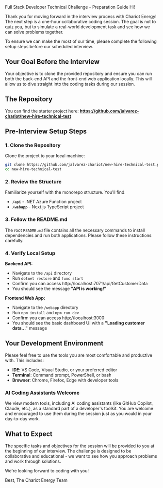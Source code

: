 Full Stack Developer Technical Challenge - Preparation Guide
Hi!

Thank you for moving forward in the interview process with Chariot Energy! The next step is a one-hour collaborative coding session. The goal is not to quiz you, but to simulate a real-world development task and see how we can solve problems together.

To ensure we can make the most of our time, please complete the following setup steps before our scheduled interview.

## Your Goal Before the Interview
Your objective is to clone the provided repository and ensure you can run both the back-end API and the front-end web application locally. This will allow us to dive straight into the coding tasks during our session.

## The Repository

You can find the starter project here:
**https://github.com/jalvarez-chariot/new-hire-technical-test**

## Pre-Interview Setup Steps

### 1. Clone the Repository
Clone the project to your local machine:
```bash
git clone https://github.com/jalvarez-chariot/new-hire-technical-test.git
cd new-hire-technical-test
```

### 2. Review the Structure
Familiarize yourself with the monorepo structure. You'll find:
- **`/api`** - .NET Azure Function project
- **`/webapp`** - Next.js TypeScript project

### 3. Follow the README.md
The root `README.md` file contains all the necessary commands to install dependencies and run both applications. Please follow these instructions carefully.

### 4. Verify Local Setup

**Backend API:**
- Navigate to the `/api` directory
- Run `dotnet restore` and `func start`
- Confirm you can access http://localhost:7071/api/GetCustomerData
- You should see the message **"API is working!"**

**Frontend Web App:**
- Navigate to the `/webapp` directory  
- Run `npm install` and `npm run dev`
- Confirm you can access http://localhost:3000
- You should see the basic dashboard UI with a **"Loading customer data..."** message

## Your Development Environment

Please feel free to use the tools you are most comfortable and productive with. This includes:
- **IDE**: VS Code, Visual Studio, or your preferred editor
- **Terminal**: Command prompt, PowerShell, or bash
- **Browser**: Chrome, Firefox, Edge with developer tools

### AI Coding Assistants Welcome
We view modern tools, including AI coding assistants (like GitHub Copilot, Claude, etc.), as a standard part of a developer's toolkit. You are welcome and encouraged to use them during the session just as you would in your day-to-day work.

## What to Expect

The specific tasks and objectives for the session will be provided to you at the beginning of our interview. The challenge is designed to be collaborative and educational - we want to see how you approach problems and work through solutions.

We're looking forward to coding with you!

Best,
The Chariot Energy Team